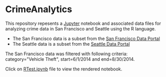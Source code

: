 # CrimeAnalytics

This repository repesents a [Jupyter](http://jupyter.org/) notebook and associated data files for analyzing crime data in San Francisco
and Seattle using the R language.

* The San Francisco data is a subset from the [San Francisco Data Portal](https://data.sfgov.org/)
* The Seattle data is a subset from the [Seattle Data Portal](https://data.seattle.gov/)

The San Francisco data was filtered with following criteria:<br>
category="Vehicle Theft", start=6/1/2014 and end=8/30/2014.

Click on [RTest.ipynb](RTest.ipynb) file to view the rendered notebook.
